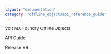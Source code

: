 ```yaml
---
layout: "documentation"
category: "offline_objectsapi_reference_guide"
---
```

                   

Volt MX  Foundry Offline Objects

API Guide

Release V9
